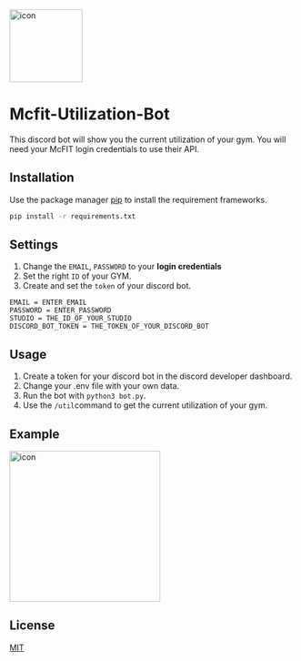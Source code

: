 <img src="https://upload.wikimedia.org/wikipedia/commons/3/3b/Logo_McFIT_GmbH.jpg" alt="icon" width="128" hight="128"/>


# Mcfit-Utilization-Bot

This discord bot will show you the current utilization of your gym.
You will need your McFIT login credentials to use their API.

## Installation

Use the package manager [pip](https://pip.pypa.io/en/stable/) to install the requirement frameworks.

```bash
pip install -r requirements.txt
```
## Settings
1. Change the ```EMAIL```, ```PASSWORD``` to your **login credentials**
2. Set the right ```ID``` of your GYM.
3. Create and set the ```token``` of your discord bot.

```env
EMAIL = ENTER_EMAIL
PASSWORD = ENTER_PASSWORD
STUDIO = THE_ID_OF_YOUR_STUDIO
DISCORD_BOT_TOKEN = THE_TOKEN_OF_YOUR_DISCORD_BOT
```
## Usage
1. Create a token for your discord bot in the discord developer dashboard.
2. Change your .env file with your own data.
3. Run the bot with ```python3 bot.py```.
4. Use the ```/util```command to get the current utilization of your gym.


## Example
<img src="https://i.imgur.com/2mABMjF.png" alt="icon" width="265" hight="265"/>


## License
[MIT](https://choosealicense.com/licenses/mit/)